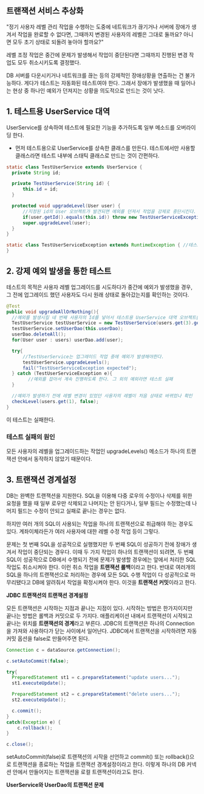 ## **트랜잭션 서비스 추상화**

"정기 사용자 레벨 관리 작업을 수행하는 도중에 네트워크가 끊기거나 서버에 장애가 생겨서 작업을 완료할 수 없다면, 그때까지 변경된 사용자의 레벨은 그대로 둘까요? 아니면 모두 초기 상태로 되돌려 놓아야 할까요?"

레벨 조정 작업은 중간에 문제가 발생해서 작업이 중단된다면 그때까지 진행된 변경 작업도 모두 취소시키도록 결정했다.

DB 서버를 다운시키거나 네트워크를 끊는 등의 강제적인 장애상황을 연출하는 건 불가능하다. 게다가 테스트는 자동화된 테스트여야 한다. 그래서 장애가 발생했을 때 일어나는 현상 중 하나인 예외가 던져지는 상황을 의도적으로 만드는 것이 낫다.

## 1. 테스트용 UserService 대역

UserService를 상속하여 테스트에 필요한 기능을 추가하도록 일부 메소드를 오버라이딩 한다.

- 먼저 테스트용으로 UserService를 상속한 클래스를 만든다. 테스트에서만 사용할 클래스라면 테스트 내부에 스태틱 클래스로 만드는 것이 간편하다.

```java
static class TestUserService extends UserService {
  private String id;

  private TestUserService(String id) {
      this.id = id;
  }

  protected void upgradeLevel(User user) {
      //지정된 id의 User 오브젝트가 발견되면 예외를 던져서 작업을 강제로 중단시킨다.
      if(user.getId().equals(this.id)) throw new TestUserServiceException();
      super.upgradeLevel(user);
  }
}

static class TestUserServiceException extends RuntimeException { //테스트용 예외
}
```

## 2. 강제 예외 발생을 통한 테스트

테스트의 목적은 사용자 레벨 업그레이드를 시도하다가 중간에 예외가 발생했을 경우, 그 전에 업그레이드 했던 사용자도 다시 원래 상태로 돌아갔는지를 확인하는 것이다.

```java
@Test
public void upgradeAllOrNothing(){
  //예외를 발생시킬 네 번째 사용자의 Id를 넣어서 테스트용 UserService 대역 오브젝트를 생성
  TestUserService testUserService = new TestUserService(users.get(3).getId());
  testUserService.setUserDao(this.userDao);
  userDao.deleteAll();
  for(User user : users) userDao.add(user);

  try{
      //TestUserService는 업그레이드 작업 중에 예외가 발생해야한다.
      testUserService.upgradeLevels();
      fail("TestUserServiceException expected");
  } catch (TestUserServiceException e){
        //예외를 잡아서 계속 진행하도록 한다. 그 외의 예외라면 테스트 실패   
  }

  //예외가 발생하기 전에 레벨 변경이 있었던 사용자의 레벨이 처음 상태로 바뀌었나 확인
  checkLevel(users.get(1), false);
}
```
이 테스트는 실패한다.

### 테스트 실패의 원인

모든 사용자의 레벨을 업그레이드하는 작업인 upgradeLevels() 메소드가 하나의 트랜잭션 안에서 동작하지 않았기 때문이다.

## 3. 트랜잭션 경계설정

DB는 완벽한 트랜잭션을 지원한다. SQL을 이용해 다중 로우의 수정이나 삭제를 위한 요청을 했을 때 일부 로우만 삭제되고 나머지는 안 된다거나, 일부 필드는 수정했는데 나머지 필드는 수정이 안되고 실패로 끝나는 경우는 없다. 

하지만 여러 개의 SQL이 사용되는 작업을 하나의 트랜잭션으로 취급해야 하는 경우도 있다. 계좌이체라든가 여러 사용자에 대한 레벨 수정 작업 등이 그렇다.

문제는 첫 번째 SQL을 성공적으로 실행했지만 두 번째 SQL이 성공하기 전에 장애가 생겨서 작업이 중단되는 경우다. 이때 두 가지 작업이 하나의 트랜잭션이 되려면, 두 번째 SQL이 성공적으로 DB에서 수행되기 전에 문제가 발생할 경우에는 앞에서 처리한 SQL 작업도 취소시켜야 한다. 이런 취소 작업을 **트랜잭션 롤백**이라고 한다. 반대로 여러개의 SQL을 하나의 트랜잭션으로 처리하는 경우에 모든 SQL 수행 작업이 다 성공적으로 마무리됐다고 DB에 알려줘서 작업을 확정시켜야 한다. 이것을 **트랜잭션 커밋**이라고 한다.

**JDBC 트랜잭션의 트랜잭션 경계설정**

모든 트랜잭션은 시작하는 지점과 끝나는 지점이 있다. 시작하는 방법은 한가지이지만 끝나는 방법은 롤백과 커밋으로 두 가지다. 애플리케이션 내에서 트랜잭션이 시작되고 끝나는 위치를 **트랜잭션의 경계**라고 부른다. JDBC의 트랜잭션은 하나의 Connection을 가져와 사용하다가 닫는 사이에서 일어난다. JDBC에서 트랜잭션을 시작하려면 자동커밋 옵션을 false로 만들어주면 된다.

```java
Connection c = dataSource.getConnection();

c.setAutoCommit(false);

try{
  PreparedStatement st1 = c.prepareStatement("update users...");
  st1.executeUpdate();

  PreparedStatement st2 = c.prepareStatement("delete users...");
  st2.executeUpdate();

  c.commit();    
}
catch(Exception e) {
    c.rollback();
}

c.close();
```

setAutoCommit(false)로 트랜잭션의 시작을 선언하고 commit() 또는 rollback()으로 트랜잭션을 종료하는 작업을 트랜잭션 경계설정이라고 한다. 이렇게 하나의 DB 커넥션 안에서 만들어지는 트랜잭션을 로컬 트랜잭션이라고도 한다.

**UserService와 UserDao의 트랜잭션 문제**
